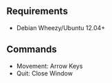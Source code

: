 ## Requirements

* Debian Wheezy/Ubuntu 12.04+

## Commands

* Movement: Arrow Keys
* Quit: Close Window
